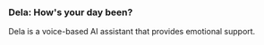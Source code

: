 ### Dela: How's your day been?

Dela is a voice-based AI assistant that provides emotional support. 


